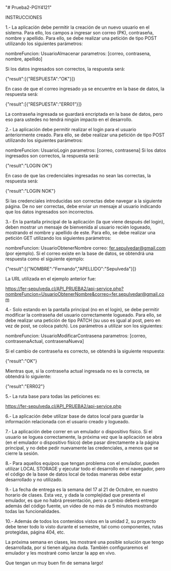 "# Prueba2-PGY4121" 

INSTRUCCIONES


1.- La aplicación debe permitir la creación de un nuevo usuario en el sistema. Para ello, los campos a ingresar son correo (PK), contraseña, nombre y apellido. Para ello, se debe realizar una petición de tipo POST utilizando los siguientes parámetros:

nombreFuncion: UsuarioAlmacenar
parametros: [correo, contrasena, nombre, apellido]

Si los datos ingresados son correctos, la respuesta será:

{"result":[{"RESPUESTA":"OK"}]}

En caso de que el correo ingresado ya se encuentre en la base de datos, la respuesta será:

{"result":[{"RESPUESTA":"ERR01"}]}

La contraseña ingresada se guardará encriptada en la base de datos, pero eso para ustedes no tendrá ningún impacto en el desarrollo.


2.- La aplicación debe permitir realizar el login para el usuario anteriormente creado. Para ello, se debe realizar una petición de tipo POST utilizando los siguientes parámetros:

nombreFuncion: UsuarioLogin
parametros: [correo, contrasena]
Si los datos ingresados son correctos, la respuesta será:

{"result":"LOGIN OK"}

En caso de que las credenciales ingresadas no sean las correctas, la respuesta será:

{"result":"LOGIN NOK"}


Si las credenciales introducidas son correctas debe navegar a la siguiente página. De no ser correctas, debe enviar un mensaje al usuario indicando que los datos ingresados son incorrectos.


3.- En la pantalla principal de la aplicación (la que viene después del login), deben mostrar un mensaje de bienvenida al usuario recién logueado, mostrando el nombre y apellido de este. Para ello, se debe realizar una petición GET utilizando los siguientes parámetros:

nombreFuncion: UsuarioObtenerNombre
correo: fer.sepulvedar@gmail.com (por ejemplo).
Si el correo existe en la base de datos, se obtendrá una respuesta como el siguiente ejemplo:

{"result":[{"NOMBRE":"Fernando","APELLIDO":"Sepulveda"}]}
 
La URL utilizada en el ejemplo anterior fue:

https://fer-sepulveda.cl/API_PRUEBA2/api-service.php?nombreFuncion=UsuarioObtenerNombre&correo=fer.sepulvedar@gmail.com


4.- Solo estando en la pantalla principal (no en el login), se debe permitir modificar la contraseña del usuario correctamente logueado. Para ello, se debe realizar una petición de tipo PATCH (su uso es igual al post, pero en vez de post, se coloca patch). Los parámetros a utilizar son los siguientes:

nombreFuncion: UsuarioModificarContrasena
parametros: [correo, contrasenaActual, contrasenaNueva]

Si el cambio de contraseña es correcto, se obtendrá la siguiente respuesta:

{"result":"OK"}

Mientras que, si la contraseña actual ingresada no es la correcta, se obtendrá lo siguiente:

{"result":"ERR02"}


5.- La ruta base para todas las peticiones es:

https://fer-sepulveda.cl/API_PRUEBA2/api-service.php


6.- La aplicación debe utilizar base de datos local para guardar la información relacionada con el usuario creado y logueado. 


7.- La aplicación debe correr en un emulador o dispositivo físico. Si el usuario se loguea correctamente, la próxima vez que la aplicación se abra (en el emulador o dispositivo físico) debe pasar directamente a la página principal, y no debe pedir nuevamente las credenciales, a menos que se cierre la sesión.


8.- Para aquellos equipos que tengan problema con el emulador, pueden utilizar LOCAL STORAGE y ejecutar todo el desarrollo en el navegador, pero el código de la base de datos local de todas maneras debe estar desarrollado y no utilizado.


9.- La fecha de entrega es la semana del 17 al 21 de Octubre, en nuestro horario de clases. Esta vez, y dada la complejidad que presenta el emulador, es que no habrá presentación, pero a cambio deberá entregar además del código fuente, un video de no más de 5 minutos mostrando todas las funcionalidades.


10.- Además de todos los contenidos vistos en la unidad 2, su proyecto debe tener todo lo visto durante el semestre, tal como componentes, rutas protegidas, página 404, etc.


La próxima semana en clases, les mostraré una posible solución que tengo desarrollada, por si tienen alguna duda. También configuraremos el emulador y les mostraré como lanzar la app en vivo.

Que tengan un muy buen fin de semana largo!